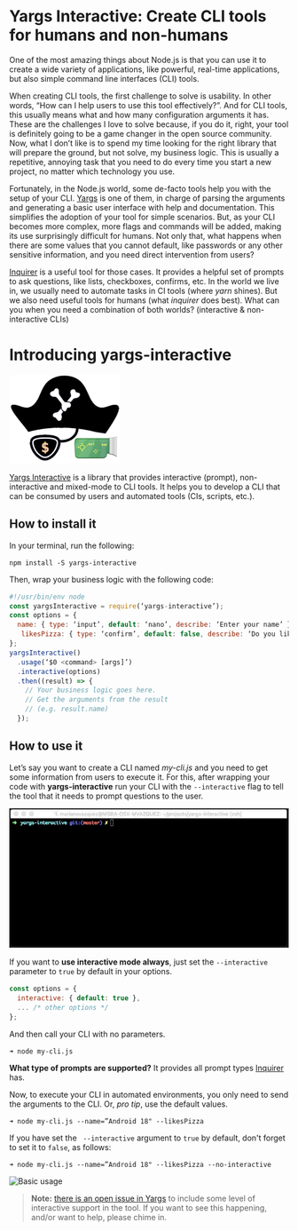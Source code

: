 # Yargs Interactive: Create CLI tools for humans and non-humans

One of the most amazing things about Node.js is that you can use it to create a wide variety of applications, like powerful, real-time applications, but also simple command line interfaces (CLI) tools.

When creating CLI tools, the first challenge to solve is usability. In other words, “How can I help users to use this tool effectively?”. And for CLI tools, this usually means what and how many configuration arguments it has. These are the challenges I love to solve because, if you do it, right, your tool is definitely going to be a game changer in the open source community. Now, what I don’t like is to spend my time looking for the right library that will prepare the ground, but not solve, my business logic. This is usually a repetitive, annoying task that you need to do every time you start a new project, no matter which technology you use.

Fortunately, in the Node.js world, some de-facto tools help you with the setup of your CLI. [Yargs](https://www.npmjs.com/package/yargs) is one of them, in charge of parsing the arguments and generating a basic user interface with help and documentation. This simplifies the adoption of your tool for simple scenarios. But, as your CLI becomes more complex, more flags and commands will be added, making its use surprisingly difficult for humans. Not only that, what happens when there are some values that you cannot default, like passwords or any other sensitive information, and you need direct intervention from users?

[Inquirer](https://www.npmjs.com/package/inquirer) is a useful tool for those cases. It provides a helpful set of prompts to ask questions, like lists, checkboxes, confirms, etc.
In the world we live in, we usually need to automate tasks in CI tools (where _yarn_ shines). But we also need useful tools for humans (what _inquirer_ does best). What can you when you need a combination of both worlds? (interactive & non-interactive CLIs)

# Introducing yargs-interactive

![Yargs Interactive](https://raw.githubusercontent.com/nanovazquez/yargs-interactive/master/assets/yargs-interactive-logo.png)

[Yargs Interactive](https://www.npmjs.com/package/yargs-interactive) is a library that provides interactive (prompt), non-interactive and mixed-mode to CLI tools. It helps you to develop a CLI that can be consumed by users and automated tools (CIs, scripts, etc.).

## How to install it

In your terminal, run the following:

```
npm install -S yargs-interactive
```

Then, wrap your business logic with the following code:

```js
#!/usr/bin/env node
const yargsInteractive = require(‘yargs-interactive’);
const options = {
  name: { type: ‘input’, default: ‘nano’, describe: ‘Enter your name’ },
   likesPizza: { type: ‘confirm’, default: false, describe: ‘Do you like pizza?’ },
};
yargsInteractive()
  .usage(‘$0 <command> [args]’)
  .interactive(options)
  .then((result) => {
    // Your business logic goes here.
    // Get the arguments from the result
    // (e.g. result.name)
  });
```
## How to use it

Let’s say you want to create a CLI named *my-cli.js* and you need to get some information from users to execute it. For this, after wrapping your code with **yargs-interactive** run your CLI with the `--interactive` flag to tell the tool that it needs to prompt questions to the user.

![](https://github.com/nanovazquez/yargs-interactive/raw/master/assets/interactive-with-parameter.gif)

If you want to **use interactive mode always**, just set the `--interactive` parameter to `true` by default in your options.

```js
const options = {
  interactive: { default: true },
  ... /* other options */
};
```

And then call your CLI with no parameters.

```
➜ node my-cli.js
```

**What type of prompts are supported?** It provides all prompt types [Inquirer](https://github.com/SBoudrias/Inquirer.js/#prompt-types) has.

Now, to execute your CLI in automated environments, you only need to send the arguments to the CLI. Or, *pro tip*, use the default values.

```
➜ node my-cli.js --name=”Android 18" --likesPizza
```

If you have set the ` --interactive` argument to `true` by default, don't forget to set it to `false`, as follows:

```
➜ node my-cli.js --name=”Android 18" --likesPizza --no-interactive
```

![Basic usage](https://raw.githubusercontent.com/nanovazquez/yargs-interactive/master/assets/basic-usage.gif)

> **Note:** [there is an open issue in Yargs](https://github.com/yargs/yargs/issues/286#issuecomment-364217260) to include some level of interactive support in the tool. If you want to see this happening, and/or want to help, please chime in.
